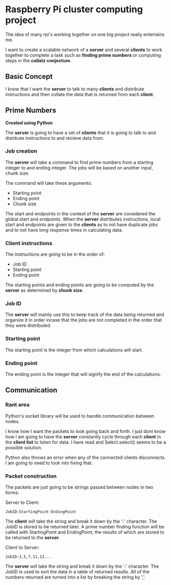 # Raspberry Pi cluster computing project

The idea of many rpi's working together on one big project really entertains me.

I want to create a scalable network of a **server** and several **clients** to work together to complete a task such as **finding prime numbers** or computing steps in the **collatz conjecture**.

## Basic Concept

I know that I want the **server** to talk to many **clients** and distribute instructions and then collate the data that is returned from each **client**.

## Prime Numbers

**Created using Python**

The **server** is going to have a set of **clients** that it is going to talk to and distrbute instructions to and recieve data from.

### Job creation

The **server** will take a command to find prime numbers from a starting integer to and ending integer. The jobs will be based on another input, chunk size.

The command will take these arguments:

- Starting point
- Ending point
- Chunk size

The start and endpoints in the context of the **server** are considered the global start and endpoints. When the **server** distributes instructions, local start and endpoints are given to the **clients** as to not have duplicate jobs and to not have long response times in calculating data.

### Client instructions

The instructions are going to be in the order of:

- Job ID
- Starting point
- Ending point

The starting points and ending points are going to be computed by the **server** as determined by **chunk size**.

### Job ID

The **server** will mainly use this to keep track of the data being returned and organize it in order incase that the jobs are not completed in the order that they were distributed.

### Starting point

The starting point is the integer from which calculations will start.

### Ending point

The ending point is the integer that will signify the end of the calculations.

## Communication

### Rant area
Python's socket library will be used to handle communication between nodes.

I know how I want the packets to look going back and forth. I just dont know how I am going to have the **server** constantly cycle through each **client** in the **client list** to listen for data. I have read and Select.select() seems to be a possible solution.

Python also throws an error when any of the connected clients disconnects. I am going to need to look into fixing that.

### Packet construction

The packets are just going to be strings passed between nodes in two forms:

Server to Client:

`JobID:StartingPoint:EndingPoint`

The **client** will take the string and break it down by the ':' character. The JobID is stored to be returned later. A prime number finding function will be called with StartingPoint and EndingPoint, the results of which are stored to be returned to the **server**.

Client to Server:

`JobID:3,5,7,11,13...`

The **server** will take the string and break it down by the ':' character. The JobID is used to sort the data in a table of returned results. All of the numbers returned are turned into a list by breaking the string by ','.